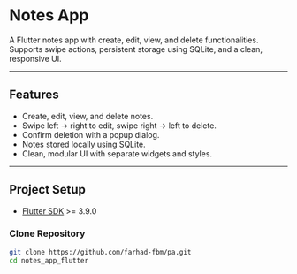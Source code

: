 # Notes App

A Flutter notes app with create, edit, view, and delete functionalities. Supports swipe actions, persistent storage using SQLite, and a clean, responsive UI.

---

## Features

- Create, edit, view, and delete notes.  
- Swipe left → right to edit, swipe right → left to delete.  
- Confirm deletion with a popup dialog.  
- Notes stored locally using SQLite.  
- Clean, modular UI with separate widgets and styles.  

---

## Project Setup

- [Flutter SDK](https://docs.flutter.dev/get-started/install) >= 3.9.0  

### Clone Repository

```bash
git clone https://github.com/farhad-fbm/pa.git
cd notes_app_flutter

